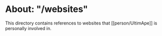 # About: "/websites"

This directory contains references to websites that [[person/UltimApe]] is personally involved in.